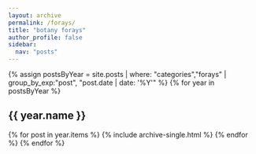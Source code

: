 ```yaml
---
layout: archive
permalink: /forays/
title: "botany forays"
author_profile: false
sidebar:
  nav: "posts"
---
```



{% assign postsByYear = site.posts | where: "categories","forays" | group_by_exp:"post", "post.date | date: '%Y'" %}
{% for year in postsByYear %}
  <h2 id="{{ year.name | slugify }}" class="archive__subtitle">{{ year.name }}</h2>
  {% for post in year.items %}
    {% include archive-single.html %}
  {% endfor %}
{% endfor %}